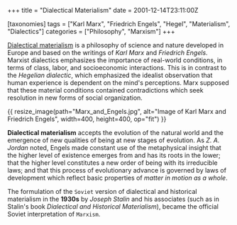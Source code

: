 +++
title = "Dialectical Materialism"
date = 2001-12-14T23:11:00Z

[taxonomies]
tags = ["Karl Marx", "Friedrich Engels", "Hegel", "Materialism", "Dialectics"]
categories = ["Philosophy", "Marxism"]
+++

[Dialectical materialism](https://en.wikipedia.org/wiki/Dialectical_materialism) is a philosophy of science and nature developed in Europe and based on the writings of *Karl Marx* and *Friedrich Engels*. Marxist dialectics emphasizes the importance of real-world conditions, in terms of class, labor, and socioeconomic interactions. This is in contrast to the *Hegelian dialectic*, which emphasized the idealist observation that human experience is dependent on the mind's perceptions. Marx supposed that these material conditions contained contradictions which seek resolution in new forms of social organization.

<!-- more -->

{{ resize_image(path="Marx_and_Engels.jpg", alt="Image of Karl Marx and Friedrich Engels", width=400, height=400, op="fit") }}

**Dialectical materialism** accepts the evolution of the natural world and the emergence of new qualities of being at new stages of evolution. As *Z. A. Jordan* noted, Engels made constant use of the metaphysical insight that the higher level of existence emerges from and has its roots in the lower; that the higher level constitutes a new order of being with its irreducible laws; and that this process of evolutionary advance is governed by laws of development which reflect basic properties of *matter in motion as a whole*.

The formulation of the `Soviet` version of dialectical and historical materialism in the **1930s** by *Joseph Stalin* and his associates (such as in Stalin's book *Dialectical and Historical Materialism*), became the official Soviet interpretation of `Marxism`. 
